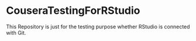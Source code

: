 # CouseraTestingForRStudio
This Repository is just for the testing purpose whether RStudio is connected with Git.
